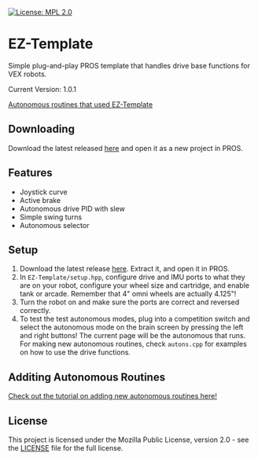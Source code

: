 [![License: MPL 2.0](https://img.shields.io/badge/License-MPL%202.0-brightgreen.svg)](https://opensource.org/licenses/MPL-2.0)
# EZ-Template
Simple plug-and-play PROS template that handles drive base functions for VEX robots.  

Current Version: 1.0.1

[Autonomous routines that used EZ-Template](https://photos.app.goo.gl/yRwuvmq7hDoM4f6EA)

## Downloading

Download the latest released [here](https://github.com/Unionjackjz1/EZ-Template/releases/latest) and open it as a new project in PROS.

## Features
* Joystick curve
* Active brake
* Autonomous drive PID with slew
* Simple swing turns
* Autonomous selector

## Setup
1) Download the latest release [here](https://github.com/Unionjackjz1/EZ-Template/releases/latest).  Extract it, and open it in PROS. 
2) In `EZ-Template/setup.hpp`, configure drive and IMU ports to what they are on your robot, configure your wheel size and cartridge, and enable tank or arcade. Remember that 4" omni wheels are actually 4.125"!
3) Turn the robot on and make sure the ports are correct and reversed correctly.  
4) To test the test autonomous modes, plug into a competition switch and select the autonomous mode on the brain screen by pressing the left and right buttons!  The current page will be the autonomous that runs.  For making new autonomous routines, check `autons.cpp` for examples on how to use the drive functions.

## Additing Autonomous Routines
[Check out the tutorial on adding new autonomous routines here!](Adding-Autonomous-Routines.MD)

## License

This project is licensed under the Mozilla Public License, version 2.0 - see the [LICENSE](LICENSE)
file for the full license.
